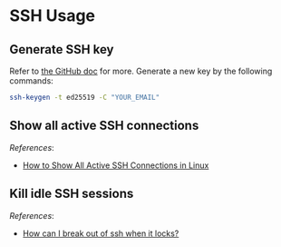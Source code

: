 # SSH Usage

## Generate SSH key

Refer to [the GitHub doc]( https://docs.github.com/en/authentication/connecting-to-github-with-ssh/generating-a-new-ssh-key-and-adding-it-to-the-ssh-agent ) for more. Generate a new key by the following commands:

```bash
ssh-keygen -t ed25519 -C "YOUR_EMAIL"
```

## Show all active SSH connections

*References*:

- [How to Show All Active SSH Connections in Linux](https://www.maketecheasier.com/show-active-ssh-connections-linux/)

## Kill idle SSH sessions

*References*:

- [How can I break out of ssh when it locks?](https://askubuntu.com/questions/29942/how-can-i-break-out-of-ssh-when-it-locks)
